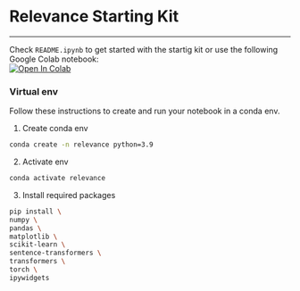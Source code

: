 # Relevance Starting Kit

***

Check `README.ipynb` to get started with the startig kit or use the following Google Colab notebook:  
[![Open In Colab](https://colab.research.google.com/assets/colab-badge.svg)](https://colab.research.google.com/drive/1nIbim9zkSPmtTn1V_jY4DXT4kpOuvN3Y?usp=sharing)

### Virtual env
Follow these instructions to create and run your notebook in a conda env.

1. Create conda env

```bash
conda create -n relevance python=3.9
```

2. Activate env

```bash
conda activate relevance
```

3. Install required packages

```bash
pip install \
numpy \
pandas \
matplotlib \
scikit-learn \
sentence-transformers \
transformers \
torch \
ipywidgets
```
